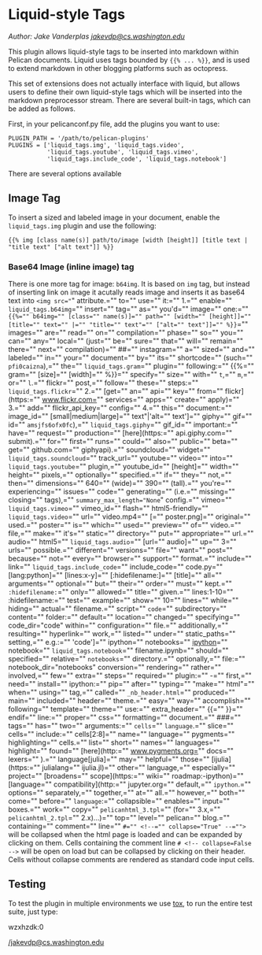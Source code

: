 # Liquid-style Tags
*Author: Jake Vanderplas <jakevdp@cs.washington.edu>*
 
This plugin allows liquid-style tags to be inserted into markdown within
Pelican documents. Liquid uses tags bounded by ``{{% ... %}}``, and is used
to extend markdown in other blogging platforms such as octopress.
 
This set of extensions does not actually interface with liquid, but allows
users to define their own liquid-style tags which will be inserted into
the markdown preprocessor stream.  There are several built-in tags, which
can be added as follows.
 
First, in your pelicanconf.py file, add the plugins you want to  use:
 
    PLUGIN_PATH = '/path/to/pelican-plugins'
    PLUGINS = ['liquid_tags.img', 'liquid_tags.video',
               'liquid_tags.youtube', 'liquid_tags.vimeo',
               'liquid_tags.include_code', 'liquid_tags.notebook']
 
There are several options available
 
## Image Tag
To insert a sized and labeled image in your document, enable the
``liquid_tags.img`` plugin and use the following:
 
    {{% img [class name(s)] path/to/image [width [height]] [title text | "title text" ["alt text"]] %}}
 
### Base64 Image (inline image) tag
 
There is one more tag for image: ``b64img``. It is based on ``img`` tag, but instead of inserting link on image it acutally reads image and inserts it as base64 text into ``<img src="``" attribute.="" to="" use="" it:="" 1.="" enable="" ``liquid_tags.b64img``="" insert="" tag="" as="" you'd="" image="" one:="" ``{{%="" b64img="" [class="" name(s)]="" path="" [width="" [height]]="" [title="" text="" |="" "title="" text"="" ["alt="" text"]]="" %}}``="" images="" are="" read="" on="" compilation="" phase="" so="" you="" can="" any="" local="" (just="" be="" sure="" that="" will="" remain="" there="" next="" compilation)="" ##="" instagram="" a="" sized="" and="" labeled="" in="" your="" document="" by="" its="" shortcode="" (such="" ``pfi0caizna``),="" the="" ``liquid_tags.gram``="" plugin="" following:="" {{%="" gram="" [size]="" [width]="" %}}="" specify="" size="" with="" `t`,="" `m`,="" or="" `l`.="" flickr="" post,="" follow="" these="" steps:="" ``liquid_tags.flickr``="" 2.="" [get="" an="" api="" key="" from="" flickr](https:="" www.flickr.com="" services="" apps="" create="" apply)="" 3.="" add="" flickr_api_key="" config="" 4.="" this="" document:="" image_id="" [small|medium|large]="" text"|'alt="" text']="" giphy="" gif="" id="" ``amsjfs6ofx0fc``),="" ``liquid_tags.giphy``="" gif_id="" important:="" have="" request="" production="" [here](https:="" api.giphy.com="" submit).="" for="" first="" runs="" could="" also="" public="" beta="" get="" github.com="" giphyapi).="" soundcloud="" widget="" ``liquid_tags.soundcloud``="" track_url="" youtube="" video="" into="" ``liquid_tags.youtube``="" plugin,="" youtube_id="" [height]="" width="" height="" pixels,="" optionally="" specified.="" if="" they="" not,="" then="" dimensions="" 640="" (wide)="" 390="" (tall).="" you're="" experiencing="" issues="" code="" generating="" (i.e.="" missing="" closing="" tags),="" `summary_max_length="None`" config.="" vimeo="" ``liquid_tags.vimeo``="" vimeo_id="" flash="" html5-friendly="" ``liquid_tags.video``="" url="" video.mp4="" [="" poster.png]="" original="" used.="" poster="" is="" which="" used="" preview="" of="" video.="" file,="" make="" it's="" static="" directory="" put="" appropriate="" url.="" audio="" html5="" ``liquid_tags.audio``="" [url="" audio]="" up="" 3="" urls="" possible.="" different="" versions="" file="" want="" post="" because="" not="" every="" browser="" support="" format.="" include="" link="" ``liquid_tags.include_code``="" include_code="" code.py="" [lang:python]="" [lines:x-y]="" [:hidefilename:]="" [title]="" all="" arguments="" optional="" but="" their="" order="" must="" kept.="" `:hidefilename:`="" only="" allowed="" title="" given.="" lines:1-10="" :hidefilename:="" test="" example="" show="" 10="" lines="" while="" hiding="" actual="" filename.="" script="" ``code``="" subdirectory="" content="" folder:="" default="" location="" changed="" specifying="" code_dir="code" within="" configuration="" file.="" additionally,="" resulting="" hyperlink="" work,="" listed="" under="" static_paths="" setting,="" e.g.:="" 'code']="" ipython="" notebooks="" [ipython][]="" notebook="" ``liquid_tags.notebook``="" filename.ipynb="" should="" specified="" relative="" ``notebooks``="" directory.="" optionally,="" file:="" notebook_dir="notebooks" conversion="" rendering="" rather="" involved,="" few="" extra="" steps="" required="" plugin:="" -="" first,="" need="" install="" ipython:="" pip="" after="" typing="" "make="" html"="" when="" using="" tag,="" called="" ``_nb_header.html``="" produced="" main="" included="" header="" theme.="" easy="" way="" accomplish="" following="" template="" theme="" use:="" extra_header="" {{="" }}="" endif="" line:="" proper="" css="" formatting="" document.="" ###="" tags="" has="" two="" arguments:="" ``cells``="" ``language``.="" slice="" cells="" include:="" cells[2:8]="" name="" language="" pygments="" highlighting="" cells.="" list="" short="" names="" languages="" highlight="" found="" [here](http:="" www.pygments.org="" docs="" lexers="" ).="" language[julia]="" may="" helpful="" those="" [ijulia](https:="" julialang="" ijulia.jl)="" other="" language,="" especially="" project="" [broadens="" scope](https:="" wiki="" roadmap:-ipython)="" [language="" compatibility](http:="" jupyter.org="" default,="" ``ipython``.="" options="" separately,="" together,="" at="" all.="" however,="" both="" come="" before="" ``language``:="" collapsible="" enables="" input="" boxes.="" work="" copy="" ``pelicanhtml_3.tpl``="" (for="" 3.x,="" ``pelicanhtml_2.tpl``="" 2.x)...)="" top="" level="" pelican="" blog.="" containing="" comment="" line="" ``#="" <!--="" collapse="True" --="">`` will be collapsed when the html page is
loaded and can be expanded by clicking on them. Cells containing the
comment line ``# <!-- collapse=False -->`` will be open on load but
can be collapsed by clicking on their header. Cells without collapse
comments are rendered as standard code input cells.
 
## Testing
 
To test the plugin in multiple environments we use [tox](http://tox.readthedocs.org/en/latest/), to run the entire test suite, just type:
 
 
wzxhzdk:0
 
 
[IPython]: http://ipython.org/
</jakevdp@cs.washington.edu>
